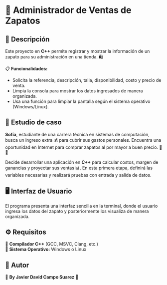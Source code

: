 # 👞 Administrador de Ventas de Zapatos

## 📌 Descripción
Este proyecto en **C++** permite registrar y mostrar la información de un zapato para su administración en una tienda. 🛍️

📋 **Funcionalidades:**
- Solicita la referencia, descripción, talla, disponibilidad, costo y precio de venta.
- Limpia la consola para mostrar los datos ingresados de manera organizada.
- Usa una función para limpiar la pantalla según el sistema operativo (Windows/Linux).

## 📖 Estudio de caso
**Sofía**, estudiante de una carrera técnica en sistemas de computación, busca un ingreso extra 💰 para cubrir sus gastos personales. Encuentra una oportunidad en Internet para comprar zapatos al por mayor a buen precio. 👠👟

Decide desarrollar una aplicación en **C++** para calcular costos, margen de ganancias y proyectar sus ventas 📊. En esta primera etapa, definirá las variables necesarias y realizará pruebas con entrada y salida de datos.

## 🖥️ Interfaz de Usuario
El programa presenta una interfaz sencilla en la terminal, donde el usuario ingresa los datos del zapato y posteriormente los visualiza de manera organizada.

## ⚙️ Requisitos
🔹 **Compilador C++** (GCC, MSVC, Clang, etc.)  
🔹 **Sistema Operativo:** Windows o Linux  

## 📝 Autor
📌 **By Javier David Campo Suarez** 🎯

